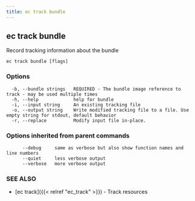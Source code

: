 ```yaml
---
title: ec track bundle
---
```

## ec track bundle

Record tracking information about the bundle

```
ec track bundle [flags]
```

### Options

```
  -b, --bundle strings   REQUIRED - The bundle image reference to  track - may be used multiple times
  -h, --help             help for bundle
  -i, --input string     An existing tracking file
  -o, --output string    Write modified tracking file to a file. Use empty string for stdout, default behavior
  -r, --replace          Modify input file in-place.
```

### Options inherited from parent commands

```
      --debug     same as verbose but also show function names and line numbers
      --quiet     less verbose output
      --verbose   more verbose output
```

### SEE ALSO

* [ec track]({{< relref "ec_track" >}})	 - Track resources

